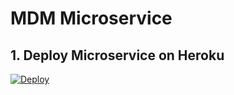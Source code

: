 # MDM Microservice

## 1. Deploy Microservice on Heroku
[![Deploy](https://www.herokucdn.com/deploy/button.svg)](https://heroku.com/deploy)
